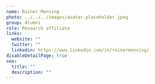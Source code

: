 ```yaml
---
name: Rainer Mensing
photo: ../../../images/avatar-placeholder.jpeg
group: Alumni
role: Research affiliate
links:
  website: ""
  twitter: ""
  linkedin: https://www.linkedin.com/in/rainermensing/
disableDetailPage: true
seo:
  title: ""
  description: ""
---
```

